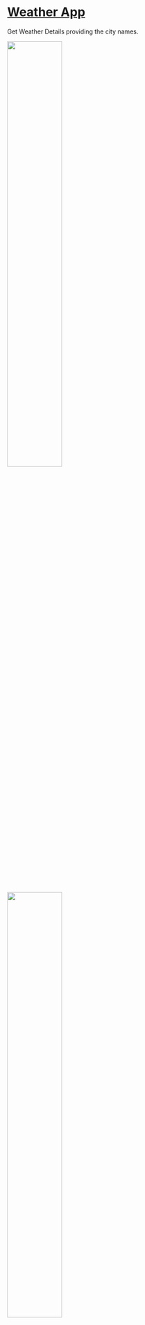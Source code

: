 # [Weather App](https://weather-app-saphalls-projects.vercel.app/)

Get Weather Details providing the city names.

<img src="https://github.com/user-attachments/assets/32ce1b63-b93a-4883-8498-5aa1ff4899c7" width='50%'>

<img src="https://github.com/user-attachments/assets/16380de5-c64b-4020-83b2-9204ffeefc07" width="50%">

